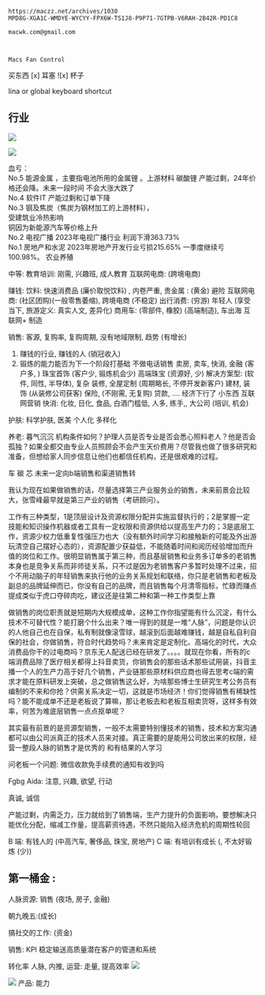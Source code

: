 
```
https://maczz.net/archives/1030
MPD8G-XGA1C-WMDYE-WYCYY-FPX6W-TS1J8-P9P71-7GTPB-V6RAH-2B42R-PD1C8

macwk.com@gmail.com


  
Macs Fan Control
```


买东西
[x] 耳塞
![x] 杯子

Iina or    global keyboard shortcut

## 行业


![](Pasted%20image%2020240702130915.png)

![](Pasted%20image%2020240702131650.png)

血亏：  
No.5 能源金属 ，主要指电池所用的金属锂 。上游材料 碳酸锂 产能过剩，24年价格还会降。未来一段时间 不会大涨大跌了  
No.4 软件IT 产能过剩和订单下降  
No.3 钢及焦炭（焦炭为钢材加工的上游材料），  
受建筑业冷热影响  
铜因为新能源汽车等价格上升  
No.2 电视广播 2023年电视广播行业 利润下滑363.73%  
No.1 房地产和水泥 2023年房地产开发行业亏损215.65% 一季度继续亏100.98%。
农业养殖

中等: 
教育培训: 刚需, 兴趣班, 成人教育
互联网电商: (跨境电商)


赚钱: 
饮料: 快速消费品 (廉价取悦饮料) , 内卷严重,
贵金属 : (黄金) 避险
互联网电商: (社区团购)(一般零售萎缩), 跨境电商 (不稳定)
出行消费: (穷游) 年轻人 (享受当下, 旅游定义: 真实人文, 差异化)
商用车: (零部件, 橡胶) (高端制造), 车出海 
互联网+ 制造


销售: 
客源, 复购率, 复购周期, 没有地域限制, 趋势 (有增长)
1. 赚钱的行业, 赚钱的人 (销冠收入)
2. 锻炼的能力能否为下一个阶段打基础
不做电话销售
卖房, 卖车, 快消, 金融 (客户多, )
珠宝首饰 (客户少, 锻炼机会少)
高端珠宝 (资源好, 少)
解决方案型: (软件, 同性, 半导体), 复杂
装修, 全屋定制 (周期略长, 不停开发新客户)
建材, 装饰 (从装修公司获客)
保险, (不刚需, 无复购)
贷款, .... 经济下行了
小东西
互联网营销
快消: 化妆, 日化, 食品, 白酒门槛低, 人多, 练手,, 大公司 (培训, 机会)

护肤: 
科学护肤, 医美
个人化
多样化

养老:   暮气沉沉
机构条件如何？护理人员是否专业是否会悉心照料老人？他是否会孤独？如果全都交由专业人员照顾会不会产生天价费用？尽管我也做了很多研究和准备，但想给家人同步信息让他们也都信任机构，还是很艰难的过程。

车
碳
芯
未来一定向b端销售和渠道销售转

我认为现在如果做销售的话，尽量选择第三产业服务业的销售，未来前景会比较大，张雪峰最早就是第三产业的销售（考研顾问）。

工作有三种类型，1是顶层设计及资源权限分配并实施监督执行的；2是掌握一定技能和知识操作机器或者工具有一定权限和资源供给以提高生产力的；3是底层工作，资源少权力低重复性强压力也大（没有额外时间学习和接触新的可能及外出游玩清空自己摆好心态的），资源配置少获益低，不能随着时间和阅历经验增加而升值的岗位和工作。很明显销售属于第三种，而且基层销售和业务多订单多的老销售本身也是竞争关系而非师徒关系，只不过是因为老销售客户多暂时处理不过来，招个不用动脑子的年轻销售来执行他的业务关系规划和联络，你只是老销售和老板及副总的品牌延伸而已，你没有自己的品牌，而且销售每个月清零指标，忙碌而赚点提成类似于虎口夺碎肉吃，建议还是往第二种和第一种工作类型上靠

做销售的岗位职责就是短期内大规模成单，这种工作你指望能有什么沉淀，有什么技术不可替代性？能打磨个什么出来？唯一得到的就是一堆“人脉”，问题是你认识的人他自己也在自保，私有制就像滚雪球，越滚到后面越难赚钱，越是自私自利自保的社会，你做销售，符合时代趋势吗？未来肯定是定制化、高端化的时代，大众消费品你干的过电商吗？京东无人配送已经在研发了。。。。就现在你看，所有的c端消费品除了医疗相关都得上抖音卖货，你销售会的那些话术那些试用装，抖音主播一个人的生产力高于好几个销售，产业链那些原材料供应商也得去思考c端的需求才能在原料研发上突破，总之做销售这么好，为啥那些博士生研究生考公务员有编制的不来和你抢？供需关系决定一切，这就是市场经济！你们觉得销售有稀缺性吗？能不能成单不还是老板说了算嘛，那让老板去和老板互相卖货呀，这样多有效率，何苦为难底层销售一点点抠单呢？

其实最有前景的是资源型销售，一般不太需要特别懂技术的销售，技术和方案沟通都可以由公司派真正的技术人员来对接。真正需要的是能用公司放出来的权限，经营一整段人脉的销售才是优秀的
和有结果的人学习

问老板一个问题: 微信收款免手续费的通知有收到吗

Fgbg
Aida: 注意, 兴趣, 欲望, 行动


真诚, 诚信

产能过剩，内需乏力，压力就给到了销售端，生产力提升的负面影响，要想解决只能优化分配，缩减工作量，提高薪资待遇，不然只能陷入经济危机的周期性轮回


B 端: 有钱人的 (中高汽车, 奢侈品, 珠宝, 房地产)
C 端: 有培训有成长 (, 不太好锻炼 (少))


## 第一桶金 : 
人脉资源: 销售 (夜场, 房子, 金融)

朝九晚五:(成长)

搞社交的工作: (资金) 


销售: KPI
稳定输送高质量潜在客户的管道和系统

转化率
人脉, 内推, 
运营: 
走量, 提高效率
![](Pasted%20image%2020240918173528.png)

![](Pasted%20image%2020240918173616.png)
产品: 能力